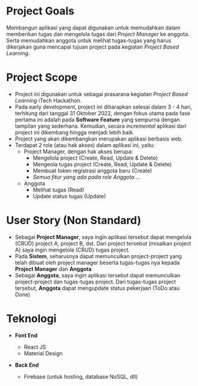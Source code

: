 # Project Goals
Membangun aplikasi yang dapat digunakan untuk memudahkan dalam memberikan tugas dan mengelola tugas dari _Project Manager_ ke anggota. Serta memudahkan anggota untuk melihat tugas-tugas yang harus dikerjakan guna mencapai tujuan project pada kegiatan _Project Based Learning._

# Project Scope
- Project ini digunakan untuk sebagai prasarana kegiatan _Project Based Learning_ iTech Hackathon. 
- Pada early development, project ini diharapkan selesai dalam 3 - 4 hari, terhitung dari tanggal 31 Oktober 2022, dengan fokus utama pada fase pertama ini adalah pada **Software Feature** yang sempurna dengan tampilan yang sederhana. Kemudian, secara _incremental_ aplikasi dari project ini dikembang hingga menjadi lebih baik.
- Project yang akan dikembangkan merupakan aplikasi berbasis web.
- Terdapat 2 role (atau hak akses) dalam aplikasi ini, yaitu:
    - Project Manager, dengan hak akses berupa:
        - Mengelola project (Create, Read, Update & Delete)
        - Mengeola tugas project (Create, Read, Update & Delete) 
        - Membuat token registrasi anggota baru (Create)
        - _Semua fitur yang ada pada role Anggota ..._
    - Anggota
        - Melihat tugas (Read)
        - Update status tugas (Update)

# User Story (Non Standard)
- Sebagai **Project Manager**, saya ingin aplikasi tersebut dapat mengelola (CRUD) project A, project B, dst. Dari project tersebut (misalkan project A) saya ingin mengelola (CRUD) tugas project.
- Pada **Sistem**, seharusnya dapat memunculkan project-project yang telah dibuat oleh project manager beserta tugas-tugas nya kepada **Project Manager** dan **Anggota**
- Sebagai **Anggota**, saya ingin aplikasi tersebut dapat memunculkan project-project dan tugas-tugas project. Dari tugas-tugas project tersebut, **Anggota** dapat mengupdate status pekerjaan (ToDo atau Done)

# Teknologi
- **Font End**
    - React JS
    - Material Design

- **Back End**
    - Firebase (untuk hosting, database NoSQL, dll)
